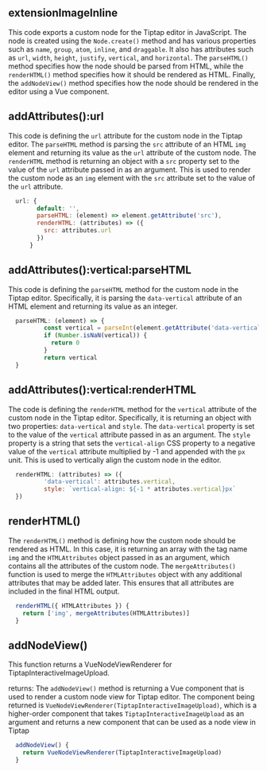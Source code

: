 ## extensionImageInline

This code exports a custom node for the Tiptap editor in JavaScript. The node is created using the
`Node.create()` method and has various properties such as `name`, `group`, `atom`, `inline`, and
`draggable`. It also has attributes such as `url`, `width`, `height`, `justify`, `vertical`, and
`horizontal`. The `parseHTML()` method specifies how the node should be parsed from HTML, while the
`renderHTML()` method specifies how it should be rendered as HTML. Finally, the `addNodeView()`
method specifies how the node should be rendered in the editor using a Vue component.

## addAttributes():url

This code is defining the `url` attribute for the custom node in the Tiptap editor. The
`parseHTML` method is parsing the `src` attribute of an HTML `img` element and returning its
value as the `url` attribute of the custom node. The `renderHTML` method is returning an
object with a `src` property set to the value of the `url` attribute passed in as an
argument. This is used to render the custom node as an `img` element with the `src`
attribute set to the value of the `url` attribute.

```javascript
  url: {
        default: '',
        parseHTML: (element) => element.getAttribute('src'),
        renderHTML: (attributes) => ({
          src: attributes.url
        })
      }
```

## addAttributes():vertical:parseHTML

This code is defining the `parseHTML` method for the custom node in the Tiptap editor.
Specifically, it is parsing the `data-vertical` attribute of an HTML element and returning
its value as an integer.

```javascript
  parseHTML: (element) => {
          const vertical = parseInt(element.getAttribute('data-vertical'), 10)
          if (Number.isNaN(vertical)) {
            return 0
          }
          return vertical
  }
```

## addAttributes():vertical:renderHTML

The code is defining the `renderHTML` method for the `vertical` attribute of the custom node
in the Tiptap editor. Specifically, it is returning an object with two properties:
`data-vertical` and `style`. The `data-vertical` property is set to the value of the
`vertical` attribute passed in as an argument. The `style` property is a string that sets the
`vertical-align` CSS property to a negative value of the `vertical` attribute multiplied by
-1 and appended with the `px` unit. This is used to vertically align the custom node in the
editor.

```javascript
  renderHTML: (attributes) => ({
          'data-vertical': attributes.vertical,
          style: `vertical-align: ${-1 * attributes.vertical}px`
  })
```
## renderHTML()

The `renderHTML()` method is defining how the custom node should be rendered as HTML. In this case,
it is returning an array with the tag name `img` and the `HTMLAttributes` object passed in as an
argument, which contains all the attributes of the custom node. The `mergeAttributes()` function is
used to merge the `HTMLAttributes` object with any additional attributes that may be added later.
This ensures that all attributes are included in the final HTML output.

```javascript
  renderHTML({ HTMLAttributes }) {
    return ['img', mergeAttributes(HTMLAttributes)]
  }
```

## addNodeView()

This function returns a VueNodeViewRenderer for TiptapInteractiveImageUpload.

returns: The `addNodeView()` method is returning a Vue component that is used to render a custom node view for Tiptap editor. The component being returned is `VueNodeViewRenderer(TiptapInteractiveImageUpload)`, which is a higher-order component that takes `TiptapInteractiveImageUpload` as an argument and returns a new component that can be used as a node view in Tiptap

```javascript
  addNodeView() {
    return VueNodeViewRenderer(TiptapInteractiveImageUpload)
  }
```
